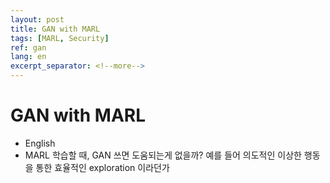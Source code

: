 ```yaml
---
layout: post
title: GAN with MARL
tags: [MARL, Security]
ref: gan
lang: en
excerpt_separator: <!--more-->
---
```


# GAN with MARL

- English
- MARL 학습할 때, GAN 쓰면 도움되는게 없을까? 예를 들어 의도적인 이상한 행동을 통한 효율적인 exploration 이라던가